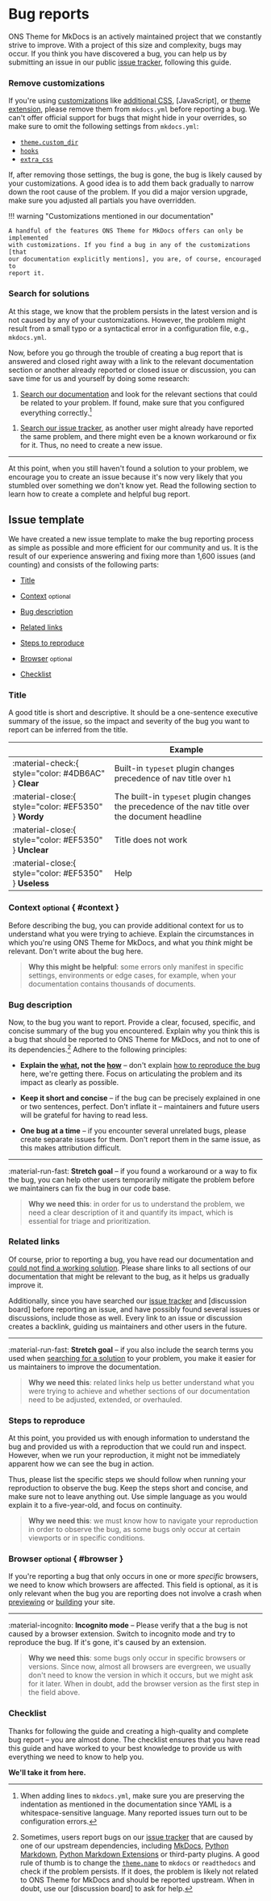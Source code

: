 # Bug reports

ONS Theme for MkDocs is an actively maintained project that we constantly strive
to improve. With a project of this size and complexity, bugs may occur. If you
think you have discovered a bug, you can help us by submitting an issue in our
public [issue tracker], following this guide.

[issue tracker]: https://github.com/ONSdigital/ons_mkdocs_theme/issues

### Remove customizations

If you're using [customizations] like [additional CSS], [JavaScript], or
[theme extension], please remove them from `mkdocs.yml` before reporting a bug.
We can't offer official support for bugs that might hide in your overrides, so
make sure to omit the following settings from `mkdocs.yml`:

- [`theme.custom_dir`][theme.custom_dir]
- [`hooks`][hooks]
- [`extra_css`][extra_css]

If, after removing those settings, the bug is gone, the bug is likely caused by
your customizations. A good idea is to add them back gradually to narrow down
the root cause of the problem. If you did a major version upgrade, make sure you
adjusted all partials you have overridden.

!!! warning "Customizations mentioned in our documentation"

    A handful of the features ONS Theme for MkDocs offers can only be implemented
    with customizations. If you find a bug in any of the customizations [that
    our documentation explicitly mentions], you are, of course, encouraged to
    report it.

[Customizations]: ../customization.md
[additional CSS]: ../customization.md#additional-css
[theme extension]: ../customization.md#extending-the-theme
[theme.custom_dir]: https://www.mkdocs.org/user-guide/configuration/#custom_dir
[hooks]: https://www.mkdocs.org/user-guide/configuration/#hooks
[extra_css]: https://www.mkdocs.org/user-guide/configuration/#extra_css
[StackOverflow]: https://stackoverflow.com

### Search for solutions

At this stage, we know that the problem persists in the latest version and is
not caused by any of your customizations. However, the problem might result from
a small typo or a syntactical error in a configuration file, e.g., `mkdocs.yml`.

Now, before you go through the trouble of creating a bug report that is answered
and closed right away with a link to the relevant documentation section or
another already reported or closed issue or discussion, you can save time for
us and yourself by doing some research:

1.  [Search our documentation] and look for the relevant sections that could
    be related to your problem. If found, make sure that you configured
    everything correctly.[^1]

[^1]:
    When adding lines to `mkdocs.yml`, make sure you are preserving the
    indentation as mentioned in the documentation since YAML is a
    whitespace-sensitive language. Many reported issues turn out to be
    configuration errors.

1.  [Search our issue tracker][issue tracker], as another user might already
    have reported the same problem, and there might even be a known workaround
    or fix for it. Thus, no need to create a new issue.

---

At this point, when you still haven't found a solution to your problem, we
encourage you to create an issue because it's now very likely that you
stumbled over something we don't know yet. Read the following section to learn
how to create a complete and helpful bug report.

[Search our documentation]: ?q=

## Issue template

We have created a new issue template to make the bug reporting process as simple
as possible and more efficient for our community and us. It is the result of
our experience answering and fixing more than 1,600 issues (and counting) and
consists of the following parts:

- [Title]
- [Context] <small>optional</small>
- [Bug description]
- [Related links]
- [Steps to reproduce]
- [Browser] <small>optional</small>
- [Checklist]

  [Title]: #title
  [Context]: #context
  [Bug description]: #bug-description
  [Related links]: #related-links
  [Steps to reproduce]: #steps-to-reproduce
  [Browser]: #browser
  [Checklist]: #checklist

### Title

A good title is short and descriptive. It should be a one-sentence executive
summary of the issue, so the impact and severity of the bug you want to report
can be inferred from the title.

| <!-- -->                                               | Example                                                                                          |
| ------------------------------------------------------ | ------------------------------------------------------------------------------------------------ |
| :material-check:{ style="color: #4DB6AC" } **Clear**   | Built-in `typeset` plugin changes precedence of nav title over `h1`                              |
| :material-close:{ style="color: #EF5350" } **Wordy**   | The built-in `typeset` plugin changes the precedence of the nav title over the document headline |
| :material-close:{ style="color: #EF5350" } **Unclear** | Title does not work                                                                              |
| :material-close:{ style="color: #EF5350" } **Useless** | Help                                                                                             |

### Context <small>optional</small> { #context }

Before describing the bug, you can provide additional context for us to
understand what you were trying to achieve. Explain the circumstances
in which you're using ONS Theme for MkDocs, and what you _think_ might be
relevant. Don't write about the bug here.

> **Why this might be helpful**: some errors only manifest in specific settings,
> environments or edge cases, for example, when your documentation contains
> thousands of documents.

### Bug description

Now, to the bug you want to report. Provide a clear, focused, specific, and
concise summary of the bug you encountered. Explain why you think this is a bug
that should be reported to ONS Theme for MkDocs, and not to one of its
dependencies.[^3] Adhere to the following principles:

[^3]:
    Sometimes, users report bugs on our [issue tracker] that are caused by one
    of our upstream dependencies, including [MkDocs], [Python Markdown],
    [Python Markdown Extensions] or third-party plugins. A good rule of thumb is
    to change the [`theme.name`][theme.name] to `mkdocs` or `readthedocs` and
    check if the problem persists. If it does, the problem is likely not
    related to ONS Theme for MkDocs and should be reported upstream. When in
    doubt, use our [discussion board] to ask for help.

- **Explain the <u>what</u>, not the <u>how</u>** – don't explain
  [how to reproduce the bug][Steps to reproduce] here, we're getting there.
  Focus on articulating the problem and its impact as clearly as possible.

- **Keep it short and concise** – if the bug can be precisely explained in one
  or two sentences, perfect. Don't inflate it – maintainers and future users
  will be grateful for having to read less.

- **One bug at a time** – if you encounter several unrelated bugs, please
  create separate issues for them. Don't report them in the same issue, as
  this makes attribution difficult.

---

:material-run-fast: **Stretch goal** – if you found a workaround or a way to fix
the bug, you can help other users temporarily mitigate the problem before
we maintainers can fix the bug in our code base.

> **Why we need this**: in order for us to understand the problem, we
> need a clear description of it and quantify its impact, which is essential
> for triage and prioritization.

[MkDocs]: https://www.mkdocs.org
[Python Markdown]: https://python-markdown.github.io/extensions/
[Python Markdown Extensions]: https://facelessuser.github.io/pymdown-extensions/
[theme.name]: https://www.mkdocs.org/user-guide/configuration/#theme

### Related links

Of course, prior to reporting a bug, you have read our documentation and
[could not find a working solution][search for solutions]. Please share links
to all sections of our documentation that might be relevant to the bug, as it
helps us gradually improve it.

Additionally, since you have searched our [issue tracker] and [discussion board]
before reporting an issue, and have possibly found several issues or
discussions, include those as well. Every link to an issue or discussion creates
a backlink, guiding us maintainers and other users in the future.

---

:material-run-fast: **Stretch goal** – if you also include the search terms you
used when [searching for a solution][search for solutions] to your problem, you
make it easier for us maintainers to improve the documentation.

> **Why we need this**: related links help us better understand what you were
> trying to achieve and whether sections of our documentation need to be
> adjusted, extended, or overhauled.

[search for solutions]: #search-for-solutions

### Steps to reproduce

At this point, you provided us with enough information to understand the bug
and provided us with a reproduction that we could run and inspect. However, when
we run your reproduction, it might not be immediately apparent how we can see
the bug in action.

Thus, please list the specific steps we should follow when running your
reproduction to observe the bug. Keep the steps short and concise, and make sure
not to leave anything out. Use simple language as you would explain it to a
five-year-old, and focus on continuity.

> **Why we need this**: we must know how to navigate your reproduction in order
> to observe the bug, as some bugs only occur at certain viewports or in
> specific conditions.

### Browser <small>optional</small> { #browser }

If you're reporting a bug that only occurs in one or more _specific_ browsers,
we need to know which browsers are affected. This field is optional, as it is
only relevant when the bug you are reporting does not involve a crash when
[previewing] or [building] your site.

---

:material-incognito: **Incognito mode** – Please verify that a the bug is
not caused by a browser extension. Switch to incognito mode and try to reproduce
the bug. If it's gone, it's caused by an extension.

> **Why we need this**: some bugs only occur in specific browsers or versions.
> Since now, almost all browsers are evergreen, we usually don't need to know the
> version in which it occurs, but we might ask for it later. When in doubt, add
> the browser version as the first step in the field above.

[previewing]: http://localhost:8000/mkdocs-material/creating-your-site/#previewing-as-you-write
[building]: http://localhost:8000/mkdocs-material/creating-your-site/#building-your-site

### Checklist

Thanks for following the guide and creating a high-quality and complete bug
report – you are almost done. The checklist ensures that you have read this guide
and have worked to your best knowledge to provide us with everything we need to
know to help you.

**We'll take it from here.**
